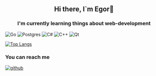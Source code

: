 <h2 align="center" >Hi there, I`m Egor👋</h2>
<h3 align="center"> I'm currently learning things about web-development</h3>

![Go](https://img.shields.io/badge/go-%2300ADD8.svg?style=for-the-badge&logo=go&logoColor=white) ![Postgres](https://img.shields.io/badge/postgres-%23316192.svg?style=for-the-badge&logo=postgresql&logoColor=white) ![C#](https://img.shields.io/badge/c%23-%23239120.svg?style=for-the-badge&logo=c-sharp&logoColor=white) ![C++](https://img.shields.io/badge/c++-%2300599C.svg?style=for-the-badge&logo=c%2B%2B&logoColor=white) ![Qt](https://img.shields.io/badge/Qt-%23217346.svg?style=for-the-badge&logo=Qt&logoColor=white)

[![Top Langs](https://github-readme-stats.vercel.app/api/top-langs/?username=EgrShishov&layout=compact&theme=dark)](https://github.com/EgrShishov/github-readme-stats)

<h3>You can reach me</h3> 

[![github](https://img.shields.io/badge/Telegram-2CA5E0?style=for-the-badge&logo=telegram&logoColor=white)](https://t.me/realvladchizov)
